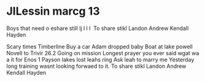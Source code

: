 # JILessin marcg 13

Boys that need o eshare still lj l l l 
To share stikl
Landon
Andrew
Kendall
Hayden

Scary times
Timberline
Buy a car
Adam dropped baby
Boat at lake powell
Novell to Trivir
26.2
Going on mission
Longest prayer you ever said wgat wa a it for
Enos 1
Payson lakes lost leahs ring
Ask leah to marry me
Yesterday long training wasnt looking forwaed to it.
To share stikl
Landon
Andrew
Kendall
Hayden
